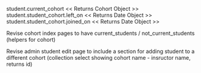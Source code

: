 student.current_cohort << Returns Cohort Object >>
student.student_cohort.left_on << Returns Date Object >>
student.student_cohort.joined_on << Returns Date Object >>

Revise cohort index pages to have current_students / not_current_students (helpers for cohort)

Revise admin student edit page to include a section for adding student to a different cohort (collection select showing cohort name - insructor name, returns id)
